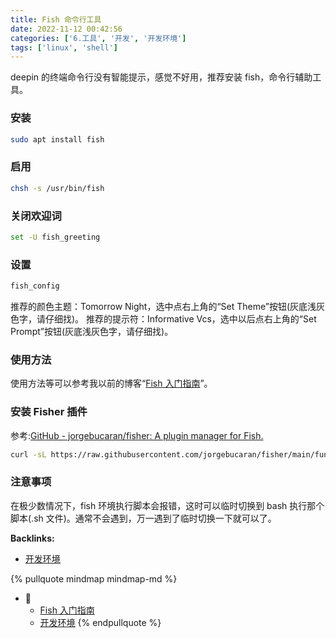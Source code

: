 ```yaml
---
title: Fish 命令行工具
date: 2022-11-12 00:42:56
categories: ['6.工具', '开发', '开发环境']
tags: ['linux', 'shell']
---
```


deepin 的终端命令行没有智能提示，感觉不好用，推荐安装 fish，命令行辅助工具。
  
  
### 安装

```bash
sudo apt install fish
```
  
  
### 启用

```bash
chsh -s /usr/bin/fish
```
  
  
### 关闭欢迎词

```bash
set -U fish_greeting
```
  
  
### 设置

```bash
fish_config
```

推荐的颜色主题：Tomorrow Night，选中点右上角的“Set Theme”按钮(灰底浅灰色字，请仔细找)。
推荐的提示符：Informative Vcs，选中以后点右上角的“Set Prompt”按钮(灰底浅灰色字，请仔细找)。
  
  
### 使用方法

使用方法等可以参考我以前的博客“[Fish 入门指南](../295d228c58beb58d3e477c857137241300856830)”。
  
  
### 安装 Fisher 插件

参考:[GitHub - jorgebucaran/fisher: A plugin manager for Fish.](https://github.com/jorgebucaran/fisher)
```sh
curl -sL https://raw.githubusercontent.com/jorgebucaran/fisher/main/functions/fisher.fish | source && fisher install jorgebucaran/fisher
```
  
  
### 注意事项

在极少数情况下，fish 环境执行脚本会报错，这时可以临时切换到 bash 执行那个脚本(.sh 文件)。通常不会遇到，万一遇到了临时切换一下就可以了。


**Backlinks:**

- [开发环境](../8ed3626f24d1fafe372135071b6d2bc66a7b7436)

{% pullquote mindmap mindmap-md %}
- 🔵
  - [Fish 入门指南](../295d228c58beb58d3e477c857137241300856830)
  - [开发环境](../8ed3626f24d1fafe372135071b6d2bc66a7b7436)
{% endpullquote %}